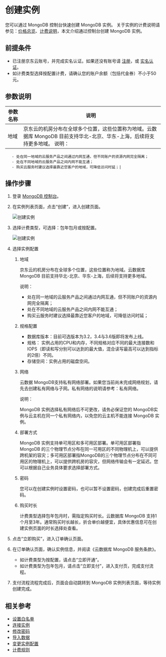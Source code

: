 # 创建实例

您可以通过 MongoDB 控制台快速创建 MongoDB 实例。
关于实例的计费说明请参见：[价格总览](https://github.com/jdcloudcom/cn/blob/master/documentation/Cloud-Database-and-Cache/MongoDB/Pricing/Pricing.md)、[计费说明](https://github.com/jdcloudcom/cn/blob/master/documentation/Cloud-Database-and-Cache/MongoDB/Pricing/billing-instructions.md)，本文介绍通过控制台创建 MongoDB 实例。

## 前提条件
- 已注册京东云账号，并完成实名认证。如果还没有账号请 [注册](https://accounts.jdcloud.com/p/regPage?source=jdcloud&ReturnUrl=%2f%2fuc.jdcloud.com%2fpassport%2fcomplete%3freturnUrl%3dhttp%3A%2F%2Fuc.jdcloud.com%2Fredirect%2FloginRouter%3FreturnUrl%3Dhttps%253A%252F%252Fwww.jdcloud.com%252Fhelp%252Fdetail%252F734%252FisCatalog%252F1)，或 [实名认证](https://uc.jdcloud.com/account/certify)。
- 如计费类型选择按配置计费，请确认您的账户余额（包括代金券）不小于50元。
## 参数说明
|参数名称|说明|
|-|-|
|地域|京东云的机房分布在全球多个位置，这些位置称为地域。云数据库 MongoDB 目前支持华北-北京、华东-上海，后续将支持更多地域。	   说明：
	   - 处在同一地域的云服务产品之间通过内网互通，但不同账户的资源内网完全隔离；
	   - 处在不同地域的云服务产品之间内网不能互通；
	   - 购买云服务时建议选择最靠近您客户的地域，可降低访问时延；|
## 操作步骤
1. 登录 [MongoDB 控制台](https://mongodb-console.jdcloud.com/mongodb)。
2. 在实例列表页面，点击“创建”，进入创建页面。

    ![创建实例](https://github.com/jdcloudcom/cn/blob/master/image/mongodb/mongo-003.png)
    
3. 选择计费类型，可选择：包年包月或按配置。

	![创建实例](https://github.com/jdcloudcom/cn/blob/master/image/mongodb/mongo-003.png)
	
4. 选择实例配置

	1. 地域
	
       京东云的机房分布在全球多个位置，这些位置称为地域。云数据库 MongoDB 目前支持华北-北京、华东-上海，后续将支持更多地域。

	   说明：
	   - 处在同一地域的云服务产品之间通过内网互通，但不同账户的资源内网完全隔离；
	   - 处在不同地域的云服务产品之间内网不能互通；
	   - 购买云服务时建议选择最靠近您客户的地域，可降低访问时延；
	  
	2. 规格配置
	   - 数据库版本：目前可选版本为3.2，3.4与3.6版即将发布上线。
	   - 规格：	实例占用的CPU和内存，不同规格对应不同的最大连接数和IOPS（即读和写分别可以达到的最大值，混合读写最高可以达到指标的2倍）不同。
	   - 存储空间：实例占用的磁盘空间。
	   
	3. 网络
	
	   云数据 MongoDB支持私有网络部署。如果您当前尚未完成网络规划，请先去创建私有网络与子网。私有网络的说明请参考：私有网络。

	   说明：
	   
	   MongoDB 实例选择私有网络后不可更改，请务必保证您的 MongoDB实例与云主机在同一个私有网络内，以免您的云主机不能连接 MongoDB 实例。
	   
	4. 部署方式
	
	    MongoDB 实例支持单可用区和多可用区部署。单可用区部署指 MongoDB 的三个物理节点分布在同一可用区的不同物理机上，可以提供跨机架的容灾；多可用区部署指MongoDB的三个物理节点分布在不同可用区的物理机上，可以提供跨机房的容灾，但网络传输会有一定延迟。您可以根据自己业务具体要求选择部署方式。

	5. 密码
	
	   您可以在创建实例时设置密码，也可以暂不设置密码，创建完成后重置密码。

	6. 购买时长
	
	   计费类型选择包年包月时，需指定购买时长。云数据库 MongoDB 支持1个月至3年。通常购买时长越长，折合单价越便宜，具体优惠信息可在创建实例页面的时长选择处查看。
	
5. 点击“立即购买”，进入订单确认页面。
6. 在订单确认页面，确认实例信息，并阅读《云数据库 MongoDB 服务条款》。
	- 如计费类型为按配置，请点击“立即开通”。
	- 如计费类型为包年包月，请点击“立即支付”，进入支付页，完成支付流程。
7. 支付流程流程完成后，页面会自动跳转到 MongoDB 实例列表页面，等待实例创建完成。

## 相关参考

- [设置白名单](https://github.com/jdcloudcom/cn/blob/master/documentation/Cloud-Database-and-Cache/MongoDB/Getting-Started/Whitelist.md)
- [连接实例](https://github.com/jdcloudcom/cn/blob/master/documentation/Cloud-Database-and-Cache/MongoDB/Getting-Started/DatabaseConnection.md)
- [修改密码](https://github.com/jdcloudcom/cn/blob/master/documentation/Cloud-Database-and-Cache/MongoDB/Operation-Guide/Account/ResetPassword.md)
- [导入数据](https://github.com/jdcloudcom/cn/blob/master/documentation/Cloud-Database-and-Cache/MongoDB/Getting-Started/Import-Data.md)
- [变更实例配置](https://github.com/jdcloudcom/cn/blob/master/documentation/Cloud-Database-and-Cache/MongoDB/Operation-Guide/Instance-Management/ModifyInstanceSpec.md)
- [计费规则](https://github.com/jdcloudcom/cn/blob/master/documentation/Cloud-Database-and-Cache/MongoDB/Pricing/Billing-Rules.md)
